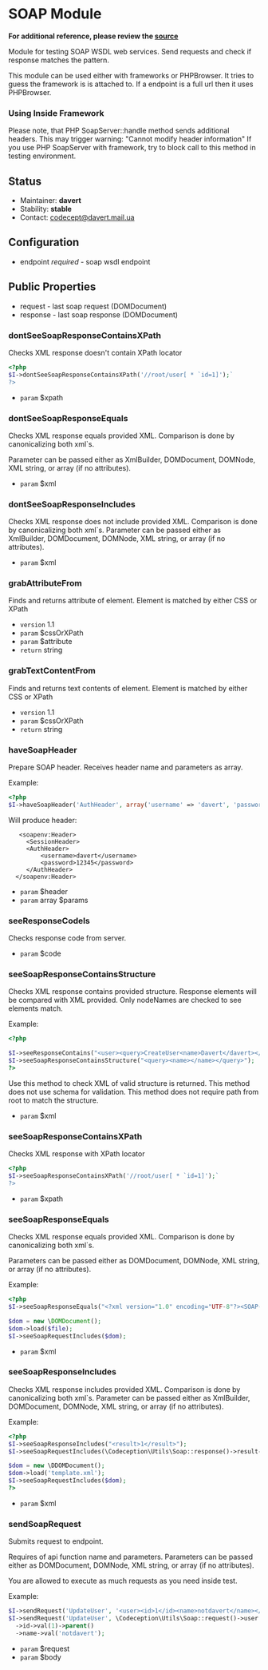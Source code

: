 # SOAP Module

**For additional reference, please review the [source](https://github.com/Codeception/Codeception/tree/master/src/Codeception/Module/SOAP.php)**


Module for testing SOAP WSDL web services.
Send requests and check if response matches the pattern.

This module can be used either with frameworks or PHPBrowser.
It tries to guess the framework is is attached to.
If a endpoint is a full url then it uses PHPBrowser.

### Using Inside Framework

Please note, that PHP SoapServer::handle method sends additional headers.
This may trigger warning: "Cannot modify header information"
If you use PHP SoapServer with framework, try to block call to this method in testing environment.

## Status

* Maintainer: **davert**
* Stability: **stable**
* Contact: codecept@davert.mail.ua

## Configuration

* endpoint *required* - soap wsdl endpoint

## Public Properties

* request - last soap request (DOMDocument)
* response - last soap response (DOMDocument)
















































### dontSeeSoapResponseContainsXPath
 Checks XML response doesn't contain XPath locator

``` php
<?php
$I->dontSeeSoapResponseContainsXPath('//root/user[ * `id=1]');` 
?>
```

 * `param`  $xpath

### dontSeeSoapResponseEquals
 Checks XML response equals provided XML.
Comparison is done by canonicalizing both xml`s.

Parameter can be passed either as XmlBuilder, DOMDocument, DOMNode, XML string, or array (if no attributes).

 * `param`  $xml

### dontSeeSoapResponseIncludes
 Checks XML response does not include provided XML.
Comparison is done by canonicalizing both xml`s.
Parameter can be passed either as XmlBuilder, DOMDocument, DOMNode, XML string, or array (if no attributes).

 * `param`  $xml





### grabAttributeFrom
 Finds and returns attribute of element.
Element is matched by either CSS or XPath

 * `version`  1.1
 * `param`  $cssOrXPath
 * `param`  $attribute
 * `return`  string

### grabTextContentFrom
 Finds and returns text contents of element.
Element is matched by either CSS or XPath

 * `version`  1.1
 * `param`  $cssOrXPath
 * `return`  string


### haveSoapHeader
 Prepare SOAP header.
Receives header name and parameters as array.

Example:

``` php
<?php
$I->haveSoapHeader('AuthHeader', array('username' => 'davert', 'password' => '123345'));
```

Will produce header:

```
   <soapenv:Header>
     <SessionHeader>
     <AuthHeader>
         <username>davert</username>
         <password>12345</password>
     </AuthHeader>
  </soapenv:Header>
```

 * `param`  $header
 * `param`  array $params







### seeResponseCodeIs
 Checks response code from server.

 * `param`  $code

### seeSoapResponseContainsStructure
 Checks XML response contains provided structure.
Response elements will be compared with XML provided.
Only nodeNames are checked to see elements match.

Example:

``` php
<?php

$I->seeResponseContains("<user><query>CreateUser<name>Davert</davert></user>");
$I->seeSoapResponseContainsStructure("<query><name></name></query>");
?>
```

Use this method to check XML of valid structure is returned.
This method does not use schema for validation.
This method does not require path from root to match the structure.

 * `param`  $xml

### seeSoapResponseContainsXPath
 Checks XML response with XPath locator

``` php
<?php
$I->seeSoapResponseContainsXPath('//root/user[ * `id=1]');` 
?>
```

 * `param`  $xpath

### seeSoapResponseEquals
 Checks XML response equals provided XML.
Comparison is done by canonicalizing both xml`s.

Parameters can be passed either as DOMDocument, DOMNode, XML string, or array (if no attributes).

Example:

``` php
<?php
$I->seeSoapResponseEquals("<?xml version="1.0" encoding="UTF-8"?><SOAP-ENV:Envelope><SOAP-ENV:Body><result>1</result></SOAP-ENV:Envelope>");

$dom = new \DOMDocument();
$dom->load($file);
$I->seeSoapRequestIncludes($dom);

```

 * `param`  $xml

### seeSoapResponseIncludes
 Checks XML response includes provided XML.
Comparison is done by canonicalizing both xml`s.
Parameter can be passed either as XmlBuilder, DOMDocument, DOMNode, XML string, or array (if no attributes).

Example:

``` php
<?php
$I->seeSoapResponseIncludes("<result>1</result>");
$I->seeSoapRequestIncludes(\Codeception\Utils\Soap::response()->result->val(1));

$dom = new \DDOMDocument();
$dom->load('template.xml');
$I->seeSoapRequestIncludes($dom);
?>
```

 * `param`  $xml

### sendSoapRequest
 Submits request to endpoint.

Requires of api function name and parameters.
Parameters can be passed either as DOMDocument, DOMNode, XML string, or array (if no attributes).

You are allowed to execute as much requests as you need inside test.

Example:

``` php
$I->sendRequest('UpdateUser', '<user><id>1</id><name>notdavert</name></user>');
$I->sendRequest('UpdateUser', \Codeception\Utils\Soap::request()->user
  ->id->val(1)->parent()
  ->name->val('notdavert');
```

 * `param`  $request
 * `param`  $body


